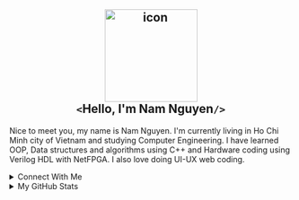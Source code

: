 <!-- ## 👋 Hello there, welcome to my profile -->

## <div align="center"><img alt="icon" src="https://blush.design/api/download?shareUri=Qi0sYxs0fPehiWMj&c=Skin_0%7Eedb98a&w=800&h=800&fm=png" width=165px></div><div align="center">`<`Hello, I'm Nam Nguyen`/>`</div>

Nice to meet you, my name is Nam Nguyen. I'm currently living in Ho Chi Minh city of Vietnam and studying Computer Engineering. I have learned OOP, Data structures and algorithms using C++ and Hardware coding using Verilog HDL with NetFPGA. I also love doing UI-UX web coding.	

<details>
	<summary>Connect With Me</summary>
	<div><a title="Personal site" href="https://nguyend-nam.github.io/"><img alt="Personal site" height=30px src="https://img.shields.io/badge/personal_site-0078D7?style=for-the-badge&logo=Microsoft-edge&logoColor=white"></a><a title="GitHub" href="https://github.com/NguyenD-Nam"><img alt="GitHub" height=30px src="https://img.shields.io/badge/github-%23121011.svg?style=for-the-badge&logo=github&logoColor=white"></a><a title="LinkedIn" href="https://www.linkedin.com/in/nguyend-nam/"><img alt="LinkedIn" height=30px src="https://img.shields.io/badge/linkedin-%230077B5.svg?style=for-the-badge&logo=linkedin&logoColor=white"></a><a title="CodePen" href="https://codepen.io/nguyend-nam"><img alt="CodePen" height=30px src="https://img.shields.io/badge/Codepen-000000?style=for-the-badge&logo=codepen&logoColor=white"></a><a title="Gmail" href="https://mail.google.com/mail/?view=cm&fs=1&tf=1&to=nguyennamnade22@gmail.com"><img alt="Gmail" height=30px src="https://img.shields.io/badge/Gmail-D14836?style=for-the-badge&logo=gmail&logoColor=white"></a></div>
<!-- 	<div>
		<a title="Personal site" href="https://nguyend-nam.github.io/"><code>Personal site &rsaquo;</code></a>&nbsp;
		<a title="GitHub" href="https://github.com/NguyenD-Nam"><code>GitHub &rsaquo;</code></a>&nbsp;
		<a title="LinkedIn" href="https://www.linkedin.com/in/nguyend-nam/"><code>LinkedIn &rsaquo;</code></a>&nbsp;
		<a title="CodePen" href="https://codepen.io/nguyend-nam"><code>CodePen &rsaquo;</code></a>&nbsp;
		<a title="Gmail" href="https://mail.google.com/mail/?view=cm&fs=1&tf=1&to=nguyennamnade22@gmail.com"><code>Gmail &rsaquo;</code></a>&nbsp;
	</div> -->
</details>

<details>
	<summary>My GitHub Stats</summary>
	<div>
	<img src="https://github-readme-stats.vercel.app/api?username=nguyend-nam&show_icons=true&hide_border=true&border_radius=10&icon_color=57cc99&title_color=80ed99&bg_color=22577a&text_color=80ed99" height=188px><br><img src="https://github-readme-stats.vercel.app/api/top-langs/?username=nguyend-nam&layout=compact&langs_count=8&hide_border=true&border_radius=10&icon_color=57cc99&title_color=22577A&bg_color=80ed99&text_color=22577a" height=163px></div>
</details>

